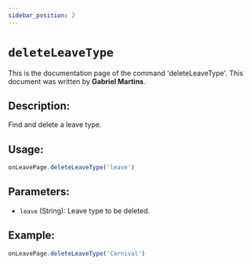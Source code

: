 ```yaml
---
sidebar_position: 2
---
```


# `deleteLeaveType`

This is the documentation page of the command 'deleteLeaveType'. This document was written by **Gabriel Martins**.

## Description:

Find and delete a leave type.

## Usage:

```js
onLeavePage.deleteLeaveType('leave')
```

## Parameters:

- `leave` (String): Leave type to be deleted.

## Example:

```js
onLeavePage.deleteLeaveType('Carnival')
```